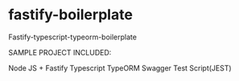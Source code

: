 # fastify-boilerplate
Fastify-typescript-typeorm-boilerplate

SAMPLE PROJECT INCLUDED:

Node JS + Fastify
Typescript
TypeORM
Swagger
Test Script(JEST)


